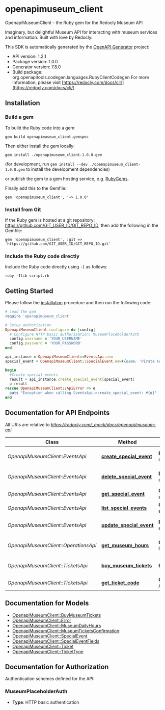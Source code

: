 # openapimuseum_client

OpenapiMuseumClient - the Ruby gem for the Redocly Museum API

Imaginary, but delightful Museum API for interacting with museum services and information. Built with love by Redocly.

This SDK is automatically generated by the [OpenAPI Generator](https://openapi-generator.tech) project:

- API version: 1.2.1
- Package version: 1.0.0
- Generator version: 7.8.0
- Build package: org.openapitools.codegen.languages.RubyClientCodegen
For more information, please visit [https://redocly.com/docs/cli/](https://redocly.com/docs/cli/)

## Installation

### Build a gem

To build the Ruby code into a gem:

```shell
gem build openapimuseum_client.gemspec
```

Then either install the gem locally:

```shell
gem install ./openapimuseum_client-1.0.0.gem
```

(for development, run `gem install --dev ./openapimuseum_client-1.0.0.gem` to install the development dependencies)

or publish the gem to a gem hosting service, e.g. [RubyGems](https://rubygems.org/).

Finally add this to the Gemfile:

    gem 'openapimuseum_client', '~> 1.0.0'

### Install from Git

If the Ruby gem is hosted at a git repository: https://github.com/GIT_USER_ID/GIT_REPO_ID, then add the following in the Gemfile:

    gem 'openapimuseum_client', :git => 'https://github.com/GIT_USER_ID/GIT_REPO_ID.git'

### Include the Ruby code directly

Include the Ruby code directly using `-I` as follows:

```shell
ruby -Ilib script.rb
```

## Getting Started

Please follow the [installation](#installation) procedure and then run the following code:

```ruby
# Load the gem
require 'openapimuseum_client'

# Setup authorization
OpenapiMuseumClient.configure do |config|
  # Configure HTTP basic authorization: MuseumPlaceholderAuth
  config.username = 'YOUR_USERNAME'
  config.password = 'YOUR_PASSWORD'
end

api_instance = OpenapiMuseumClient::EventsApi.new
special_event = OpenapiMuseumClient::SpecialEvent.new({name: 'Pirate Coding Workshop', location: 'Computer Room', event_description: 'Captain Blackbeard shares his love of the C...language. And possibly Arrrrr (R lang).', dates: [Date.parse('2023-10-29')], price: 25}) # SpecialEvent | 

begin
  #Create special events
  result = api_instance.create_special_event(special_event)
  p result
rescue OpenapiMuseumClient::ApiError => e
  puts "Exception when calling EventsApi->create_special_event: #{e}"
end

```

## Documentation for API Endpoints

All URIs are relative to *https://redocly.com/_mock/docs/openapi/museum-api*

Class | Method | HTTP request | Description
------------ | ------------- | ------------- | -------------
*OpenapiMuseumClient::EventsApi* | [**create_special_event**](docs/EventsApi.md#create_special_event) | **POST** /special-events | Create special events
*OpenapiMuseumClient::EventsApi* | [**delete_special_event**](docs/EventsApi.md#delete_special_event) | **DELETE** /special-events/{eventId} | Delete special event
*OpenapiMuseumClient::EventsApi* | [**get_special_event**](docs/EventsApi.md#get_special_event) | **GET** /special-events/{eventId} | Get special event
*OpenapiMuseumClient::EventsApi* | [**list_special_events**](docs/EventsApi.md#list_special_events) | **GET** /special-events | List special events
*OpenapiMuseumClient::EventsApi* | [**update_special_event**](docs/EventsApi.md#update_special_event) | **PATCH** /special-events/{eventId} | Update special event
*OpenapiMuseumClient::OperationsApi* | [**get_museum_hours**](docs/OperationsApi.md#get_museum_hours) | **GET** /museum-hours | Get museum hours
*OpenapiMuseumClient::TicketsApi* | [**buy_museum_tickets**](docs/TicketsApi.md#buy_museum_tickets) | **POST** /tickets | Buy museum tickets
*OpenapiMuseumClient::TicketsApi* | [**get_ticket_code**](docs/TicketsApi.md#get_ticket_code) | **GET** /tickets/{ticketId}/qr | Get ticket QR code


## Documentation for Models

 - [OpenapiMuseumClient::BuyMuseumTickets](docs/BuyMuseumTickets.md)
 - [OpenapiMuseumClient::Error](docs/Error.md)
 - [OpenapiMuseumClient::MuseumDailyHours](docs/MuseumDailyHours.md)
 - [OpenapiMuseumClient::MuseumTicketsConfirmation](docs/MuseumTicketsConfirmation.md)
 - [OpenapiMuseumClient::SpecialEvent](docs/SpecialEvent.md)
 - [OpenapiMuseumClient::SpecialEventFields](docs/SpecialEventFields.md)
 - [OpenapiMuseumClient::Ticket](docs/Ticket.md)
 - [OpenapiMuseumClient::TicketType](docs/TicketType.md)


## Documentation for Authorization


Authentication schemes defined for the API:
### MuseumPlaceholderAuth

- **Type**: HTTP basic authentication

